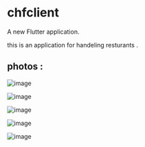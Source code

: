 # chfclient

A new Flutter application.

this is an application for handeling resturants .

## photos : 

![image](https://user-images.githubusercontent.com/80320242/131162572-a877c1a4-7c3b-4d79-90cd-9282ed64438d.png)

![image](https://user-images.githubusercontent.com/80320242/131163067-8d234e7f-93a2-48eb-a2e1-783d43bd12b7.png)

![image](https://user-images.githubusercontent.com/80320242/131162752-a4963fc0-87c8-4a70-8672-23f34a97af8b.png)

![image](https://user-images.githubusercontent.com/80320242/131162813-1266dd3d-e914-4268-b711-99297fd4bfe4.png)

![image](https://user-images.githubusercontent.com/80320242/131162884-5f902a07-9f52-4dec-b488-c4940312db62.png)


